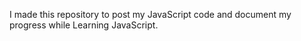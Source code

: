 I made this repository to post my JavaScript code and document my progress while Learning JavaScript.
